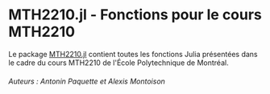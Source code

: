 # MTH2210.jl - Fonctions pour le cours MTH2210

Le package [MTH2210.jl](https://github.com/amontoison/MTH2210.jl) contient
toutes les fonctions Julia présentées dans le cadre du cours MTH2210 de l'École
Polytechnique de Montréal.

###### Auteurs : Antonin Paquette et Alexis Montoison
